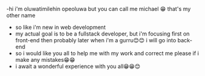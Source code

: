 -hi i'm oluwatimilehin opeoluwa but you can call me michael 😁 that's my other name
- so like i'm new in web development
- my actual goal is to be a fullstack developer, but i'm focusing first on front-end then probably later when i'm a gurru😊😊 i will go into back-end
- so i would like you all to help me with my work and correct me please if i make any mistakes😁😁
- i await a wonderful experience with you all😁😁😊 
  
<!---
ope2oluwa/ope2oluwa is a ✨ special ✨ repository because its `README.md` (this file) appears on your GitHub profile.
You can click the Preview link to take a look at your changes.
--->
